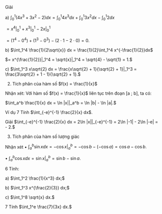 Giải

a) $\int_0^1 (4x^3 + 3x^2 - 2)dx = \int_0^1 4x^3dx + \int_0^1 3x^2dx - \int_0^1 2dx$

   $= x^4|_0^1 + x^3|_0^1 - 2x|_0^1$

   $= (1^4 - 0^4) + (1^3 - 0^3) - (2 \cdot 1 - 2 \cdot 0) = 0.$

b) $\int_1^4 \frac{1}{2\sqrt{x}} dx = \frac{1}{2}\int_1^4 x^{-\frac{1}{2}}dx$

   $= x^{\frac{1}{2}}|_1^4 = \sqrt{x}|_1^4 = \sqrt{4} - \sqrt{1} = 1.$

c) $\int_1^3 x\sqrt{2} dx = \frac{x\sqrt{2} + 1}{\sqrt{2} + 1}|_1^3 = \frac{3\sqrt{2} + 1 - 1}{\sqrt{2} + 1}.$

2. Tích phân của hàm số $f(x) = \frac{1}{x}$

Nhận xét: Với hàm số $f(x) = \frac{1}{x}$ liên tục trên đoạn [a ; b], ta có:

$\int_a^b \frac{1}{x} dx = \ln |x||_a^b = \ln |b| - \ln |a|.$

Ví dụ 7 Tính $\int_{-e}^{-1} \frac{2}{x} dx$.

Giải
$\int_{-e}^{-1} \frac{2}{x} dx = 2\ln |x||_{-e}^{-1} = 2\ln |-1| - 2\ln |-e| = - 2.$

3. Tích phân của hàm số lượng giác

Nhận xét
• $\int_a^b \sin x dx = -\cos x|_a^b = -\cos b - (-\cos a) = \cos a - \cos b.$

• $\int_a^b \cos x dx = \sin x|_a^b = \sin b - \sin a.$

6 Tính:

a) $\int_1^2 \frac{1}{x^3} dx;$

b) $\int_1^3 x^{\frac{2}{3}} dx;$

c) $\int_1^8 \sqrt{x} dx.$

7 Tính $\int_1^e \frac{7}{3x} dx.$